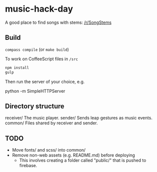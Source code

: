 music-hack-day
==============

A good place to find songs with stems:
    [/r/SongStems](http://www.reddit.com/r/SongStems/search?q=-request&sort=top&restrict_sr=on&t=all)

Build
-----

`compass compile` (or `make build`)

To work on CoffeeScript files in `/src`

```bash
npm install
gulp
```

Then run the server of your choice, e.g.

python -m SimpleHTTPServer


Directory structure
-------------------

receiver/
    The music player.
sender/
    Sends leap gestures as music events.
common/
    Files shared by receiver and sender.

TODO
----

* Move fonts/ and scss/ into common/
* Remove non-web assets (e.g. README.md) before deploying
    * This involves creating a folder called "public/" that is pushed to firebase.
